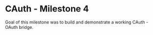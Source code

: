 # CAuth - Milestone 4

Goal of this milestone was to build and demonstrate a working CAuth - OAuth bridge.